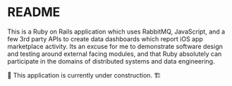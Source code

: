 # README

This is a Ruby on Rails application which uses RabbitMQ, JavaScript, and a few
3rd party APIs to create data dashboards which report iOS app marketplace 
activity. Its an excuse for me to demonstrate software design and 
testing around external facing modules, and that Ruby absolutely can 
participate in the domains of distributed systems and data engineering.

🚧 This application is currently under construction. 🏗

